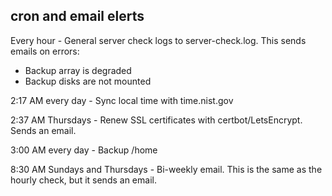 ## cron and email elerts
Every hour - General server check logs to server-check.log. This sends emails on errors:
- Backup array is degraded
- Backup disks are not mounted

2:17 AM every day - Sync local time with time.nist.gov

2:37 AM Thursdays - Renew SSL certificates with certbot/LetsEncrypt. Sends an email.

3:00 AM every day - Backup /home

8:30 AM Sundays and Thursdays - Bi-weekly email. This is the same as the hourly check, but it sends an email.
